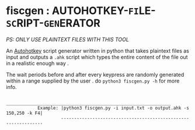 # fiscgen : AUTOHOTKEY-`FI`LE-`SC`RIPT-`GEN`ERATOR
*PS: ONLY USE PLAINTEXT FILES WITH THIS TOOL*

An [Autohotkey](https://www.autohotkey.com/) script generator written in python that takes plaintext files as input and outputs a `.ahk` script which types the entire content of the file out in a realistic enough way .

The wait periods before and after every keypress are randomly generated within a range supplied by the user . do `python3 fiscgen.py -h` for more info.

                         _______________________________________________________________
                Example: |python3 fiscgen.py -i input.txt -o output.ahk -s 150,250 -k F4|
                         ---------------------------------------------------------------
